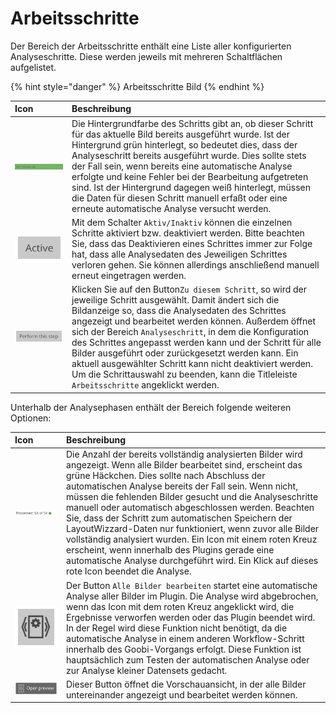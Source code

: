 # Arbeitsschritte

Der Bereich der Arbeitsschritte enthält eine Liste aller konfigurierten Analyseschritte. Diese werden jeweils mit mehreren Schaltflächen aufgelistet.

{% hint style="danger" %}
Arbeitsschritte Bild
{% endhint %}

| Icon | Beschreibung |
| :--- | :--- |
| ![](../../../../.gitbook/assets/layoutwizzard_24.png)   | Die Hintergrundfarbe des Schritts gibt an, ob dieser Schritt für das aktuelle Bild bereits ausgeführt wurde. Ist der Hintergrund grün hinterlegt, so bedeutet dies, dass der Analyseschritt bereits ausgeführt wurde. Dies sollte stets der Fall sein, wenn bereits eine automatische Analyse erfolgte und keine Fehler bei der Bearbeitung aufgetreten sind. Ist der Hintergrund  dagegen weiß hinterlegt, müssen die Daten für diesen Schritt manuell erfaßt oder eine erneute automatische Analyse versucht werden. |
| ![](../../../../.gitbook/assets/layoutwizzard_25.png)  | Mit dem Schalter `Aktiv/Inaktiv` können die einzelnen Schritte aktiviert bzw. deaktiviert werden. Bitte beachten Sie, dass das Deaktivieren eines Schrittes immer zur Folge hat, dass alle Analysedaten des Jeweiligen Schrittes verloren gehen. Sie können allerdings anschließend manuell erneut eingetragen werden. |
| ![](../../../../.gitbook/assets/layoutwizzard_26.png)  | Klicken Sie auf den Button`Zu diesem Schritt`, so wird der  jeweilige Schritt ausgewählt. Damit ändert sich die Bildanzeige so, dass die Analysedaten des Schrittes angezeigt und bearbeitet werden können. Außerdem öffnet sich der Bereich `Analyseschritt`, in dem die Konfiguration des Schrittes angepasst werden kann und der Schritt für alle Bilder ausgeführt oder zurückgesetzt werden kann. Ein aktuell ausgewählter Schritt kann nicht deaktiviert werden. Um die Schrittauswahl zu beenden, kann   die Titleleiste `Arbeitsschritte` angeklickt werden.  |

Unterhalb der Analysephasen enthält der Bereich folgende weiteren Optionen:

| Icon | Beschreibung |
| :--- | :--- |
| ![](../../../../.gitbook/assets/layoutwizzard_29.png)  | Die Anzahl der bereits vollständig analysierten Bilder wird angezeigt. Wenn alle Bilder bearbeitet sind, erscheint das grüne Häckchen. Dies sollte nach Abschluss der automatischen Analyse bereits der Fall sein. Wenn nicht, müssen die fehlenden Bilder gesucht und die Analyseschritte manuell oder automatisch abgeschlossen werden. Beachten Sie, dass der Schritt zum automatischen Speichern der LayoutWizzard-Daten nur funktioniert, wenn zuvor alle Bilder vollständig analysiert wurden. Ein Icon mit einem roten Kreuz erscheint, wenn innerhalb des Plugins gerade eine automatische Analyse durchgeführt wird. Ein Klick auf dieses rote Icon beendet die Analyse.  |
| ![](../../../../.gitbook/assets/layoutwizzard_28.png)  | Der Button `Alle Bilder bearbeiten` startet eine automatische Analyse aller Bilder im Plugin. Die Analyse wird abgebrochen, wenn das Icon mit dem roten Kreuz angeklickt wird, die Ergebnisse verworfen werden oder das Plugin beendet wird. In der Regel wird diese Funktion nicht benötigt, da die automatische Analyse in einem anderen Workflow-Schritt innerhalb des Goobi-Vorgangs erfolgt. Diese Funktion ist hauptsächlich zum Testen der automatischen Analyse oder zur Analyse kleiner Datensets gedacht.  |
|  ![](../../../../.gitbook/assets/layoutwizzard_27.png)  | Dieser Button öffnet die Vorschauansicht, in der alle Bilder untereinander angezeigt und bearbeitet werden können. |

